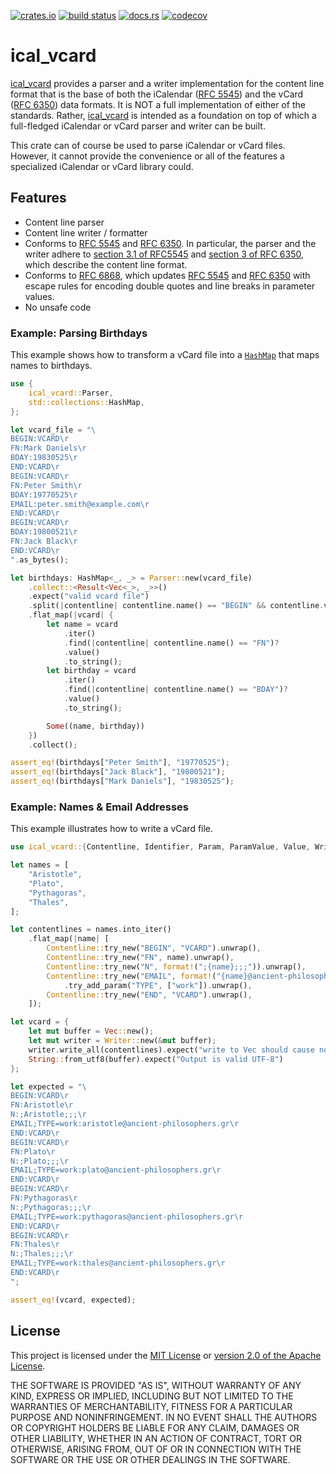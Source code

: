 
[![crates.io](https://img.shields.io/crates/v/ical_vcard?style=flat-square)](https://crates.io/crates/ical_vcard)
[![build status](https://img.shields.io/github/actions/workflow/status/darkfirezz/ical_vcard/ci.yml?style=flat-square)](https://github.com/darkfireZZ/ical_vcard/actions/workflows/ci.yml)
[![docs.rs](https://img.shields.io/docsrs/ical_vcard?style=flat-square)](https://docs.rs/ical_vcard)
[![codecov](https://img.shields.io/codecov/c/github/darkfirezz/ical_vcard?style=flat-square)](https://app.codecov.io/gh/darkfireZZ/ical_vcard)

# ical_vcard

[ical_vcard][crate] provides a parser and a writer implementation for the content line format that is
the base of both the iCalendar ([RFC 5545][rfc5545]) and the vCard ([RFC 6350][rfc6350]) data
formats. It is NOT a full implementation of either of the standards. Rather, [ical_vcard][crate] is
intended as a foundation on top of which a full-fledged iCalendar or vCard parser and writer can be
built.

This crate can of course be used to parse iCalendar or vCard files. However, it cannot provide the
convenience or all of the features a specialized iCalendar or vCard library could.

## Features

 * Content line parser
 * Content line writer / formatter
 * Conforms to [RFC 5545][rfc5545] and [RFC 6350][rfc6350]. In particular, the parser and the writer
   adhere to [section 3.1 of RFC5545][rfc5545_sec3_1] and [section 3 of RFC 6350][rfc6350_sec3],
   which describe the content line format.
 * Conforms to [RFC 6868][rfc6868], which updates [RFC 5545][rfc5545] and [RFC 6350][rfc6350] with
   escape rules for encoding double quotes and line breaks in parameter values.
 * No unsafe code

### Example: Parsing Birthdays

This example shows how to transform a vCard file into a [`HashMap`][hashmap] that maps names to
birthdays.

```rust
use {
    ical_vcard::Parser,
    std::collections::HashMap,
};

let vcard_file = "\
BEGIN:VCARD\r
FN:Mark Daniels\r
BDAY:19830525\r
END:VCARD\r
BEGIN:VCARD\r
FN:Peter Smith\r
BDAY:19770525\r
EMAIL:peter.smith@example.com\r
END:VCARD\r
BEGIN:VCARD\r
BDAY:19800521\r
FN:Jack Black\r
END:VCARD\r
".as_bytes();

let birthdays: HashMap<_, _> = Parser::new(vcard_file)
    .collect::<Result<Vec<_>, _>>()
    .expect("valid vcard file")
    .split(|contentline| contentline.name() == "BEGIN" && contentline.value() == "VCARD")
    .flat_map(|vcard| {
        let name = vcard
            .iter()
            .find(|contentline| contentline.name() == "FN")?
            .value()
            .to_string();
        let birthday = vcard
            .iter()
            .find(|contentline| contentline.name() == "BDAY")?
            .value()
            .to_string();

        Some((name, birthday))
    })
    .collect();

assert_eq!(birthdays["Peter Smith"], "19770525");
assert_eq!(birthdays["Jack Black"], "19800521");
assert_eq!(birthdays["Mark Daniels"], "19830525");
```

### Example: Names & Email Addresses

This example illustrates how to write a vCard file.

```rust
use ical_vcard::{Contentline, Identifier, Param, ParamValue, Value, Writer};

let names = [
    "Aristotle",
    "Plato",
    "Pythagoras",
    "Thales",
];

let contentlines = names.into_iter()
    .flat_map(|name| [
        Contentline::try_new("BEGIN", "VCARD").unwrap(),
        Contentline::try_new("FN", name).unwrap(),
        Contentline::try_new("N", format!(";{name};;;")).unwrap(),
        Contentline::try_new("EMAIL", format!("{name}@ancient-philosophers.gr", name = name.to_lowercase())).unwrap()
            .try_add_param("TYPE", ["work"]).unwrap(),
        Contentline::try_new("END", "VCARD").unwrap(),
    ]);

let vcard = {
    let mut buffer = Vec::new();
    let mut writer = Writer::new(&mut buffer);
    writer.write_all(contentlines).expect("write to Vec should cause no errors");
    String::from_utf8(buffer).expect("Output is valid UTF-8")
};

let expected = "\
BEGIN:VCARD\r
FN:Aristotle\r
N:;Aristotle;;;\r
EMAIL;TYPE=work:aristotle@ancient-philosophers.gr\r
END:VCARD\r
BEGIN:VCARD\r
FN:Plato\r
N:;Plato;;;\r
EMAIL;TYPE=work:plato@ancient-philosophers.gr\r
END:VCARD\r
BEGIN:VCARD\r
FN:Pythagoras\r
N:;Pythagoras;;;\r
EMAIL;TYPE=work:pythagoras@ancient-philosophers.gr\r
END:VCARD\r
BEGIN:VCARD\r
FN:Thales\r
N:;Thales;;;\r
EMAIL;TYPE=work:thales@ancient-philosophers.gr\r
END:VCARD\r
";

assert_eq!(vcard, expected);
```

## License

This project is licensed under the [MIT License](./LICENSE-MIT) or
[version 2.0 of the Apache License](./LICENSE-APACHE).

THE SOFTWARE IS PROVIDED "AS IS", WITHOUT WARRANTY OF ANY KIND, EXPRESS OR
IMPLIED, INCLUDING BUT NOT LIMITED TO THE WARRANTIES OF MERCHANTABILITY, FITNESS
FOR A PARTICULAR PURPOSE AND NONINFRINGEMENT. IN NO EVENT SHALL THE AUTHORS OR
COPYRIGHT HOLDERS BE LIABLE FOR ANY CLAIM, DAMAGES OR OTHER LIABILITY, WHETHER
IN AN ACTION OF CONTRACT, TORT OR OTHERWISE, ARISING FROM, OUT OF OR IN
CONNECTION WITH THE SOFTWARE OR THE USE OR OTHER DEALINGS IN THE SOFTWARE.

[crate]: #
[hashmap]: https://doc.rust-lang.org/stable/std/collections/struct.HashMap.html
[iterator]: https://doc.rust-lang.org/stable/std/iter/trait.Iterator.html
[read]: https://doc.rust-lang.org/stable/std/io/trait.Read.html
[rfc5545]: https://www.rfc-editor.org/rfc/rfc5545
[rfc5545_sec3_1]: https://www.rfc-editor.org/rfc/rfc5545#section-3.1
[rfc6350]: https://www.rfc-editor.org/rfc/rfc6350
[rfc6350_sec3]: https://www.rfc-editor.org/rfc/rfc6350#section-3
[rfc6868]: https://www.rfc-editor.org/rfc/rfc6868
[write]: https://doc.rust-lang.org/stable/std/io/trait.Write.html
